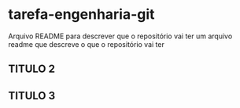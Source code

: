 # tarefa-engenharia-git

Arquivo README para descrever que o repositório vai ter um arquivo readme que descreve o que o repositório vai ter

## TITULO 2

## TITULO 3

